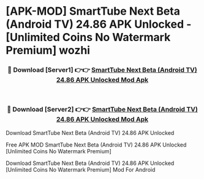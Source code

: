 # [APK-MOD] SmartTube Next Beta (Android TV) 24.86 APK Unlocked - [Unlimited Coins No Watermark Premium] wozhi



<div align="center">
<h3>🔴 Download [Server1] 👉👉 <a href="https://momento.my/?title=SmartTube_Next_Beta_(Android_TV)_24.86_APK_Unlocked">SmartTube Next Beta (Android TV) 24.86 APK Unlocked Mod Apk</a></h3><br>

<h3>🔴 Download [Server2] 👉👉 <a href="https://momento.my/?title=SmartTube_Next_Beta_(Android_TV)_24.86_APK_Unlocked">SmartTube Next Beta (Android TV) 24.86 APK Unlocked Mod Apk</a></h3>
</div>



Download SmartTube Next Beta (Android TV) 24.86 APK Unlocked 

Free APK MOD SmartTube Next Beta (Android TV) 24.86 APK Unlocked [Unlimited Coins No Watermark Premium]

Download SmartTube Next Beta (Android TV) 24.86 APK Unlocked [Unlimited Coins No Watermark Premium] Mod For Android
